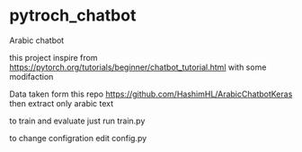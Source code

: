 # pytroch_chatbot
Arabic chatbot 

this project inspire from https://pytorch.org/tutorials/beginner/chatbot_tutorial.html with some modifaction

Data taken form this repo https://github.com/HashimHL/ArabicChatbotKeras then extract only arabic text

to train and evaluate just run train.py

to change configration edit config.py 
